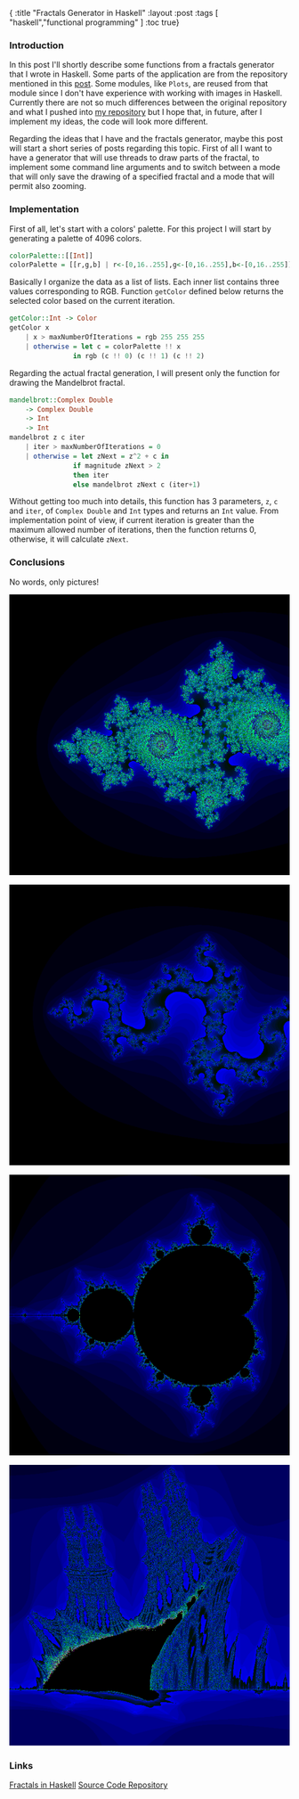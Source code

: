 {
 :title "Fractals Generator in Haskell"
 :layout :post
 :tags [ "haskell","functional programming" ]
 :toc true}


### Introduction

In this post I'll shortly describe some functions from a fractals generator that I wrote in Haskell. Some parts of the application are from the repository mentioned in this [post][1]. Some modules, like `Plots`, are reused from that module since I don't have experience with working with images in Haskell.
Currently there are not so much differences between the original repository and what I pushed into [my repository][2] but I hope that, in future, after I implement my ideas, the code will look more different. 

Regarding the ideas that I have and the fractals generator, maybe this post will start a short series of posts regarding this topic. First of all I want to have a generator that will use threads to draw parts of the fractal, to implement some command line arguments and to switch between a mode that will only save the drawing of a specified fractal and a mode that will permit also zooming.

### Implementation

First of all, let's start with a colors' palette. For this project I will start by generating a palette of 4096 colors. 

```haskell
colorPalette::[[Int]]
colorPalette = [[r,g,b] | r<-[0,16..255],g<-[0,16..255],b<-[0,16..255]]
```

Basically I organize the data as a list of lists. Each inner list contains three values corresponding to RGB. Function `getColor` defined below returns the selected color based on the current iteration.

```haskell
getColor::Int -> Color
getColor x
    | x > maxNumberOfIterations = rgb 255 255 255
    | otherwise = let c = colorPalette !! x
                in rgb (c !! 0) (c !! 1) (c !! 2)
```

Regarding the actual fractal generation, I will present only the function for drawing the Mandelbrot fractal.

```haskell
mandelbrot::Complex Double
    -> Complex Double
    -> Int
    -> Int
mandelbrot z c iter
    | iter > maxNumberOfIterations = 0
    | otherwise = let zNext = z^2 + c in
                if magnitude zNext > 2
                then iter
                else mandelbrot zNext c (iter+1)
```
Without getting too much into details, this function has 3 parameters, `z`, `c` and `iter`, of `Complex Double` and `Int` types and returns an `Int` value. From implementation point of view, if current iteration is greater than the maximum allowed number of iterations, then the function returns 0, otherwise, it will calculate `zNext`.

### Conclusions

No words, only pictures!

![Julia Fractal][img_julia]

![Julia Fractal][img_julia2]

![Mandelbrot Fractal][img_mandelbrot]

![Burning Ship Fractal][img_ship]

### Links

[Fractals in Haskell][1]
[Source Code Repository][2]

[img_julia]:/img/julia.png "Julia fractal"
[img_julia2]:/img/julia2.png "Julia fractal"
[img_mandelbrot]:/img/mandelbrot.png "Mandelbrot fractal"
[img_ship]:/img/ship.png "Burning Ship fractal"

[1]: https://gregheartsfield.com/fractal-hs/

[2]: https://github.com/ardeleanasm/project-fractals
